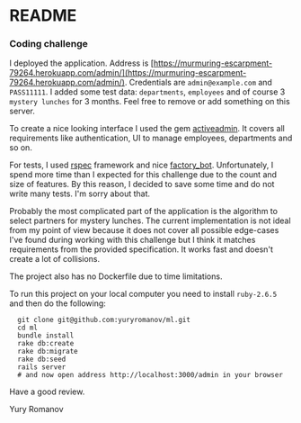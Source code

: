 # README

### Coding challenge 

I deployed the application. Address is [https://murmuring-escarpment-79264.herokuapp.com/admin/](https://murmuring-escarpment-79264.herokuapp.com/admin/). Credentials are `admin@example.com` and `PASS11111`.
I added some test data: `departments`, `employees` and of course 3 `mystery lunches` for 3 months. Feel free to remove or add something on this server.

To create a nice looking interface I used the gem [activeadmin](https://github.com/activeadmin/activeadmin). It covers all requirements like authentication, UI to manage employees, departments and so on.

For tests, I used [rspec](https://github.com/rspec/rspec-rails) framework and nice [factory_bot](https://github.com/thoughtbot/factory_bot). Unfortunately, I spend more time than I expected for this challenge due to the count and size of features. By this reason, I decided to save some time and do not write many tests. I'm sorry about that.

Probably the most complicated part of the application is the algorithm to select partners for mystery lunches. The current implementation is not ideal from my point of view because it does not cover all possible edge-cases I've found during working with this challenge but I think it matches requirements from the provided specification. It works fast and doesn't create a lot of collisions.

The project also has no Dockerfile due to time limitations.

To run this project on your local computer you need to install `ruby-2.6.5` and then do the following:
```
  git clone git@github.com:yuryromanov/ml.git
  cd ml
  bundle install
  rake db:create
  rake db:migrate
  rake db:seed
  rails server
  # and now open address http://localhost:3000/admin in your browser
```

Have a good review.

Yury Romanov

